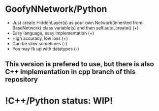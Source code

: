 <h1>GoofyNNetwork/Python</h1>
<ul>
  <li>Just create HiddenLayer(s) as your own Network(inherited from BaseNetwork) class variable(s) and then self.auto_create() (+)</li>
  <li>Easy language, easy implementation (+)</li>
  <li>High accuracy, low loss (+)</li>
  <li>Can be slow sometimes (-)</li>
  <li>You may fk up with datatypes (-)</li>
</ul>
<h2>This version is prefered to use, but there is also C++ implementation in cpp branch of this repository</h2>
<h1>!C++/Python status: WIP!</h1>
